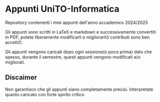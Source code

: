 # Appunti UniTO-Informatica

Repository contenenti i miei appunti dell'anno accademico 2024/2025

Gli appunti sono scritti in LaTeX e markdown e successivamente convertiti in PDF, potete liberamente modificarli e migliorarli(i contributi sono ben accetti!).

Gli appunti vengono caricati dopo ogni sessione(o poco prima) dato che spesso, durante il semestre, questi appunti vengono modificati e/o migliorati.

## Discaimer

Non garantisco che gli appunti siano completamente precisi. Interpretate quanto caricato con forte spirito critico
